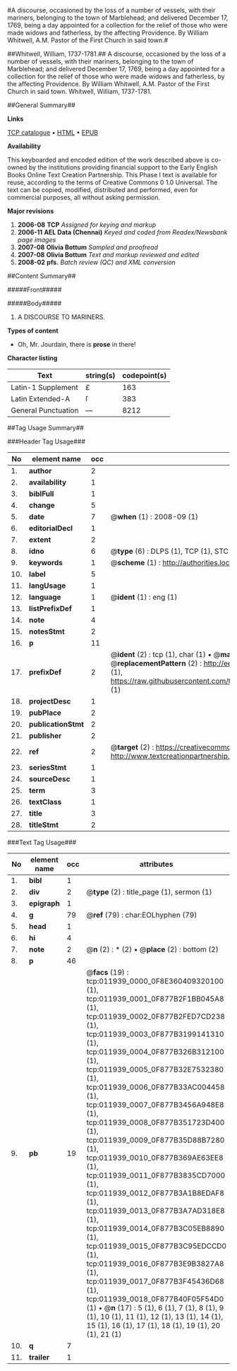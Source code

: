 #A discourse, occasioned by the loss of a number of vessels, with their mariners, belonging to the town of Marblehead; and delivered December 17, 1769, being a day appointed for a collection for the relief of those who were made widows and fatherless, by the affecting Providence. By William Whitwell, A.M. Pastor of the First Church in said town.#

##Whitwell, William, 1737-1781.##
A discourse, occasioned by the loss of a number of vessels, with their mariners, belonging to the town of Marblehead; and delivered December 17, 1769, being a day appointed for a collection for the relief of those who were made widows and fatherless, by the affecting Providence. By William Whitwell, A.M. Pastor of the First Church in said town.
Whitwell, William, 1737-1781.

##General Summary##

**Links**

[TCP catalogue](http://www.ota.ox.ac.uk/tcp/)  • 
[HTML](http://tei.it.ox.ac.uk/tcp/Texts-HTML/free/N09/N09366.html)  • 
[EPUB](http://tei.it.ox.ac.uk/tcp/Texts-EPUB/free/N09/N09366.epub)

**Availability**

This keyboarded and encoded edition of the
	       work described above is co-owned by the institutions
	       providing financial support to the Early English Books
	       Online Text Creation Partnership. This Phase I text is
	       available for reuse, according to the terms of Creative
	       Commons 0 1.0 Universal. The text can be copied,
	       modified, distributed and performed, even for
	       commercial purposes, all without asking permission.

**Major revisions**

1. __2006-08__ __TCP__ *Assigned for keying and markup*
1. __2006-11__ __AEL Data (Chennai)__ *Keyed and coded from Readex/Newsbank page images*
1. __2007-08__ __Olivia Bottum__ *Sampled and proofread*
1. __2007-08__ __Olivia Bottum__ *Text and markup reviewed and edited*
1. __2008-02__ __pfs.__ *Batch review (QC) and XML conversion*

##Content Summary##

#####Front#####

#####Body#####

1. A DISCOURSE TO MARINERS.

**Types of content**

  * Oh, Mr. Jourdain, there is **prose** in there!

**Character listing**


|Text|string(s)|codepoint(s)|
|---|---|---|
|Latin-1 Supplement|£|163|
|Latin Extended-A|ſ|383|
|General Punctuation|—|8212|

##Tag Usage Summary##

###Header Tag Usage###

|No|element name|occ|attributes|
|---|---|---|---|
|1.|__author__|2||
|2.|__availability__|1||
|3.|__biblFull__|1||
|4.|__change__|5||
|5.|__date__|7| @__when__ (1) : 2008-09 (1)|
|6.|__editorialDecl__|1||
|7.|__extent__|2||
|8.|__idno__|6| @__type__ (6) : DLPS (1), TCP (1), STC (1), NOTIS (1), IMAGE-SET (1), EVANS-CITATION (1)|
|9.|__keywords__|1| @__scheme__ (1) : http://authorities.loc.gov/ (1)|
|10.|__label__|5||
|11.|__langUsage__|1||
|12.|__language__|1| @__ident__ (1) : eng (1)|
|13.|__listPrefixDef__|1||
|14.|__note__|4||
|15.|__notesStmt__|2||
|16.|__p__|11||
|17.|__prefixDef__|2| @__ident__ (2) : tcp (1), char (1)  •  @__matchPattern__ (2) : ([0-9\-]+):([0-9IVX]+) (1), (.+) (1)  •  @__replacementPattern__ (2) : http://eebo.chadwyck.com/downloadtiff?vid=$1&page=$2 (1), https://raw.githubusercontent.com/textcreationpartnership/Texts/master/tcpchars.xml#$1 (1)|
|18.|__projectDesc__|1||
|19.|__pubPlace__|2||
|20.|__publicationStmt__|2||
|21.|__publisher__|2||
|22.|__ref__|2| @__target__ (2) : https://creativecommons.org/publicdomain/zero/1.0/ (1), http://www.textcreationpartnership.org/docs/. (1)|
|23.|__seriesStmt__|1||
|24.|__sourceDesc__|1||
|25.|__term__|3||
|26.|__textClass__|1||
|27.|__title__|3||
|28.|__titleStmt__|2||


###Text Tag Usage###

|No|element name|occ|attributes|
|---|---|---|---|
|1.|__bibl__|1||
|2.|__div__|2| @__type__ (2) : title_page (1), sermon (1)|
|3.|__epigraph__|1||
|4.|__g__|79| @__ref__ (79) : char:EOLhyphen (79)|
|5.|__head__|1||
|6.|__hi__|4||
|7.|__note__|2| @__n__ (2) : * (2)  •  @__place__ (2) : bottom (2)|
|8.|__p__|46||
|9.|__pb__|19| @__facs__ (19) : tcp:011939_0000_0F8E360409320100 (1), tcp:011939_0001_0F877B2F1BB045A8 (1), tcp:011939_0002_0F877B2FED7CD238 (1), tcp:011939_0003_0F877B3199141310 (1), tcp:011939_0004_0F877B326B312100 (1), tcp:011939_0005_0F877B32E7532380 (1), tcp:011939_0006_0F877B33AC004458 (1), tcp:011939_0007_0F877B3456A948E8 (1), tcp:011939_0008_0F877B351723D400 (1), tcp:011939_0009_0F877B35D88B7280 (1), tcp:011939_0010_0F877B369AE63EE8 (1), tcp:011939_0011_0F877B3835CD7000 (1), tcp:011939_0012_0F877B3A1B8EDAF8 (1), tcp:011939_0013_0F877B3A7AD318E8 (1), tcp:011939_0014_0F877B3C05EB8890 (1), tcp:011939_0015_0F877B3C95EDCCD0 (1), tcp:011939_0016_0F877B3E9B3827A8 (1), tcp:011939_0017_0F877B3F45436D68 (1), tcp:011939_0018_0F877B40F05F54D0 (1)  •  @__n__ (17) : 5 (1), 6 (1), 7 (1), 8 (1), 9 (1), 10 (1), 11 (1), 12 (1), 13 (1), 14 (1), 15 (1), 16 (1), 17 (1), 18 (1), 19 (1), 20 (1), 21 (1)|
|10.|__q__|7||
|11.|__trailer__|1||
